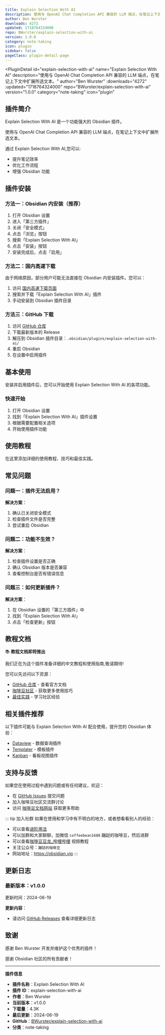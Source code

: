 ```yaml
---
title: Explain Selection With AI
description: 使用与 OpenAI Chat Completion API 兼容的 LLM 端点，在笔记上下文中扩展所选文本。
author: Ben Wurster
downloads: 4272
updated: 1718764324000
repo: BWurster/explain-selection-with-ai
version: 1.0.0
category: note-taking
icon: plugin
sidebar: false
pageClass: plugin-detail-page
---
```


<PluginDetail
  id="explain-selection-with-ai"
  name="Explain Selection With AI"
  description="使用与 OpenAI Chat Completion API 兼容的 LLM 端点，在笔记上下文中扩展所选文本。"
  author="Ben Wurster"
  :downloads="4272"
  :updated="1718764324000"
  repo="BWurster/explain-selection-with-ai"
  version="1.0.0"
  category="note-taking"
  icon="plugin"
>

<!-- AUTO_GENERATED_START -->
## 插件简介

Explain Selection With AI 是一个功能强大的 Obsidian 插件。

使用与 OpenAI Chat Completion API 兼容的 LLM 端点，在笔记上下文中扩展所选文本。

通过 Explain Selection With AI,您可以:

- 提升笔记效率
- 优化工作流程
- 增强 Obsidian 功能

<!-- AUTO_GENERATED_END -->

<!-- AUTO_GENERATED_START -->
## 插件安装

### 方法一：Obsidian 内安装（推荐）

1. 打开 Obsidian 设置
2. 进入「第三方插件」
3. 关闭「安全模式」
4. 点击「浏览」按钮
5. 搜索「Explain Selection With AI」
6. 点击「安装」按钮
7. 安装完成后，点击「启用」

### 方法二：国内高速下载

由于网络原因，部分用户可能无法直接在 Obsidian 内安装插件。您可以：

1. 访问 [国内高速下载页面](/zh/documentation/obsidian-plugins-download.html)
2. 搜索并下载「Explain Selection With AI」插件
3. 手动安装到 Obsidian 插件目录

### 方法三：GitHub 下载

1. 访问 [GitHub 仓库](https://github.com/BWurster/explain-selection-with-ai)
2. 下载最新版本的 Release
3. 解压到 Obsidian 插件目录：`.obsidian/plugins/explain-selection-with-ai/`
4. 重启 Obsidian
5. 在设置中启用插件

## 基本使用

安装并启用插件后，您可以开始使用 Explain Selection With AI 的各项功能。

### 快速开始

1. 打开 Obsidian 设置
2. 找到「Explain Selection With AI」插件设置
3. 根据需要配置相关选项
4. 开始使用插件功能

<!-- AUTO_GENERATED_END -->

<!-- CUSTOM_CONTENT_START:tutorial -->
## 使用教程

在这里添加详细的使用教程、技巧和最佳实践。

<!-- CUSTOM_CONTENT_END:tutorial -->

<!-- SHARED_CONTENT_START -->
## 常见问题

### 问题一：插件无法启用？

**解决方案**：
1. 确认已关闭安全模式
2. 检查插件文件是否完整
3. 尝试重启 Obsidian

### 问题二：功能不生效？

**解决方案**：
1. 检查插件设置是否正确
2. 确认 Obsidian 版本是否兼容
3. 查看控制台是否有错误信息

### 问题三：如何更新插件？

**解决方案**：
1. 在 Obsidian 设置的「第三方插件」中
2. 找到「Explain Selection With AI」
3. 点击「检查更新」按钮

## 教程文档

📚 **教程文档即将推出**

我们正在为这个插件准备详细的中文教程和使用指南,敬请期待!

您可以先访问以下资源：
- [GitHub 仓库](https://github.com/BWurster/explain-selection-with-ai) - 查看官方文档
- [咖啡豆社区](/zh/bases/) - 获取更多使用技巧
- [最佳实践](/zh/best-practices/) - 学习社区经验

## 相关插件推荐

以下插件可能与 Explain Selection With AI 配合使用，提升您的 Obsidian 体验：

- [Dataview](/zh/plugins/dataview.html) - 数据查询插件
- [Templater](/zh/plugins/templater-obsidian.html) - 模板插件
- [Kanban](/zh/plugins/obsidian-kanban.html) - 看板视图插件

## 支持与反馈

如果您在使用过程中遇到问题或有任何建议，欢迎：

- 在 [GitHub Issues](https://github.com/BWurster/explain-selection-with-ai/issues) 提交问题
- 加入咖啡豆社区交流群讨论
- 访问 [咖啡豆文档网站](https://obsidian.vip) 获取更多帮助

::: tip 加入社群
如果在使用和学习中有不明白的地方，或者想看看别人的经验：
- 可以查看[进阶用法](/zh/advanced)
- 可以加群和大家聊聊，加微信 `coffeebean1688` 蹦跶的咖啡豆，然后进群
- 可以查看[咖啡豆豆龙_哔哩哔哩](https://space.bilibili.com/618777356) 视频教程
- 关注公众号：`蹦跶的咖啡豆`
- 网站地址：https://obsidian.vip
:::
<!-- SHARED_CONTENT_END -->

<!-- AUTO_GENERATED_START -->
## 更新日志

### 最新版本：v1.0.0

更新时间：2024-06-19

**更新内容**：
- 请访问 [GitHub Releases](https://github.com/BWurster/explain-selection-with-ai/releases) 查看详细更新日志

## 致谢

感谢 Ben Wurster 开发并维护这个优秀的插件！

感谢 Obsidian 社区的所有贡献者！

---

**插件信息**
- **插件名称**：Explain Selection With AI
- **插件 ID**：explain-selection-with-ai
- **作者**：Ben Wurster
- **当前版本**：v1.0.0
- **下载量**：4.3K
- **最后更新**：2024-06-19
- **GitHub**：[BWurster/explain-selection-with-ai](https://github.com/BWurster/explain-selection-with-ai)
- **分类**：note-taking
<!-- AUTO_GENERATED_END -->

</PluginDetail>

